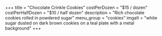 +++
title = "Chocolate Crinkle Cookies"
costPerDozen = "$15 / dozen"
costPerHalfDozen = "$10 / half dozen"
description = "Rich chocolate cookies rolled in powdered sugar"
menu_group = "cookies"
imgalt = "white sugar dusted on dark brown cookies on a teal plate with a metal background"
+++
